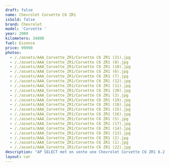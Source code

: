 ```yaml
---
draft: false
name: Chevrolet Corvette C6 ZR1
isSold: false
brand: Chevrolet
model: 'Corvette '
year: 2009
kilometers: 34800
fuel: Essence
price: 99990
photos:
  - /./assets/AAA_Corvette_ZR1/Corvette C6 ZR1 (21).jpg
  - /./assets/AAA_Corvette_ZR1/Corvette C6 ZR1 (8).jpg
  - /./assets/AAA_Corvette_ZR1/Corvette C6 ZR1 (10).jpg
  - /./assets/AAA_Corvette_ZR1/Corvette C6 ZR1 (6).jpg
  - /./assets/AAA_Corvette_ZR1/Corvette C6 ZR1 (7).jpg
  - /./assets/AAA_Corvette_ZR1/Corvette C6 ZR1 (12).jpg
  - /./assets/AAA_Corvette_ZR1/Corvette C6 ZR1 (11).jpg
  - /./assets/AAA_Corvette_ZR1/Corvette C6 ZR1 (20).jpg
  - /./assets/AAA_Corvette_ZR1/Corvette C6 ZR1 (3).jpg
  - /./assets/AAA_Corvette_ZR1/Corvette C6 ZR1 (19).jpg
  - /./assets/AAA_Corvette_ZR1/Corvette C6 ZR1 (18).jpg
  - /./assets/AAA_Corvette_ZR1/Corvette C6 ZR1 (15).jpg
  - /./assets/AAA_Corvette_ZR1/Corvette C6 ZR1 (16).jpg
  - /./assets/AAA_Corvette_ZR1/Corvette C6 ZR1 (5).jpg
  - /./assets/AAA_Corvette_ZR1/Corvette C6 ZR1 (17).jpg
  - /./assets/AAA_Corvette_ZR1/Corvette C6 ZR1 (14).jpg
  - /./assets/AAA_Corvette_ZR1/Corvette C6 ZR1 (13).jpg
  - /./assets/AAA_Corvette_ZR1/Corvette C6 ZR1 (2).jpg
  - /./assets/AAA_Corvette_ZR1/Corvette C6 ZR1 (1).jpg
  - /./assets/AAA_Corvette_ZR1/Corvette C6 ZR1 (22).jpg
description: "AP SELECT met en vente une Chevrolet Corvette C6 ZR1 6.2 V8 LS9 647cv boîte mécanique.\nModèle du 01/2009 avec 34800km.\n\nCouleur Black metallic, intérieur Cuir entendu bi ton noir / gris\n\nLe véhicule est en parfait état avec historique limpide.\n\nCarte grise française sans malus \U0001F1EB\U0001F1F7\nDisponible et visible dans notre show room.\n\nContrôle technique à jour.\nDernier service réalisé en 2023 à 32000km.\n\nPneus Michelin pilot super sport recent\n\nÉquipements et options :\n- Pack Carbon complet (capot, toit, kit carrosserie)\n- Boîte mécanique\n- Châssis sport\n- Système hi-fi BOSE\n- Affichage tête haute HUD\n- Climatisation\n- Alarme antivol\n- Sièges électriques et chauffants\n- Retroviseurs rabattables electriquement et anti-éblouissement\n- Regulateur de vitesse\n- Navigation multimédia\n- Régulateur de vitesse\n- Vitrage calorifuge\n- Shadow line brillant\n- Kit éclairage\n- Ciel de pavillon Anthracite\n\nDisponible et visible sur RDV pour acheteur sérieux.\n\nPossibilité d’un garantie 3 mois avec 6 ou 12 mois en supplément.\n\nRéalisation des démarches d'immatriculation.\n\nAP SELECT c'est des solutions de courtage et conciergerie sur mesure pour profiter librement de sa passion et de son patrimoine.\n\nPrenez le volant, AP SELECT s'occupe du reste."
layout: car
---
```


